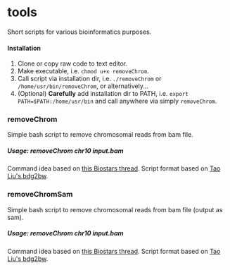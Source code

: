 # tools
Short scripts for various bioinformatics purposes.

#### Installation

1. Clone or copy raw code to text editor.
2. Make executable, i.e. `chmod u+x removeChrom`.
3. Call script via installation dir, i.e. `./removeChrom` or `/home/usr/bin/removeChrom`, or alternatively...
4. (Optional) **Carefully** add installation dir to PATH, i.e. `export PATH=$PATH:/home/usr/bin` and call anywhere via simply `removeChrom`.

### removeChrom

Simple bash script to remove chromosomal reads from bam file.

##### Usage: removeChrom chr10 input.bam

Command idea based on [this Biostars thread](https://www.biostars.org/p/128967/). Script format based on [Tao Liu's bdg2bw](https://gist.github.com/taoliu/2469050).

### removeChromSam

Simple bash script to remove chromosomal reads from bam file (output as sam).

##### Usage: removeChrom chr10 input.bam

Command idea based on [this Biostars thread](https://www.biostars.org/p/128967/). Script format based on [Tao Liu's bdg2bw](https://gist.github.com/taoliu/2469050).
